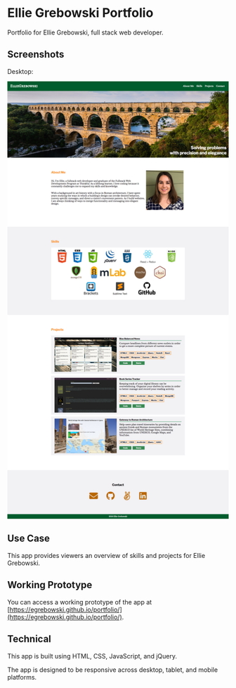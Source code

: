 # Ellie Grebowski Portfolio

Portfolio for Ellie Grebowski, full stack web developer.

## Screenshots
Desktop:

![Desktop](https://github.com/EGrebowski/portfolio/blob/master/images/github-images/screen-shot-full.png)

## Use Case
This app provides viewers an overview of skills and projects for Ellie Grebowski.

## Working Prototype
You can access a working prototype of the app at [https://egrebowski.github.io/portfolio/](https://egrebowski.github.io/portfolio/).

## Technical
This app is built using HTML, CSS, JavaScript, and jQuery.

The app is designed to be responsive across desktop, tablet, and mobile platforms.
